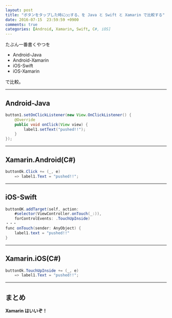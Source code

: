 ```yaml
---
layout: post
title: "ボタンをタップした時に○○する、を Java と Swift と Xamarin で比較する"
date: 2016-07-15  23:59:59 +0900
comments: true
categories: [Android, Xamarin, Swift, C#, iOS]
---
```


たぶん一番書くやつを 

<!--more-->

* Android-Java
* Android-Xamarin
* iOS-Swift
* iOS-Xamarin 

で比較。

----
## Android-Java

```java MainActivity.java
button1.setOnClickListener(new View.OnClickListener() {
    @Override
    public void onClick(View view) {
        label1.setText("pushed!!");        
    }
});
```
----
## Xamarin.Android(C#)

```csharp MainActivity.cs
buttonOk.Click += (_, e)
    => label1.Text = "pushed!!";
```
----
## iOS-Swift

```java ViewController.swift
buttonOK.addTarget(self, action: 
    #selector(ViewController.onTouch(_:)), 
    forControlEvents: .TouchUpInside)
・・・
func onTouch(sender: AnyObject) {
    label1.text = "pushed!!"
}
```
----
## Xamarin.iOS(C#)

```csharp ViewColtroller.cs
buttonOk.TouchUpInside += (_, e) 
    => label1.Text = "pushed!!";
```
----
## まとめ

**Xamarin はいいぞ！**

